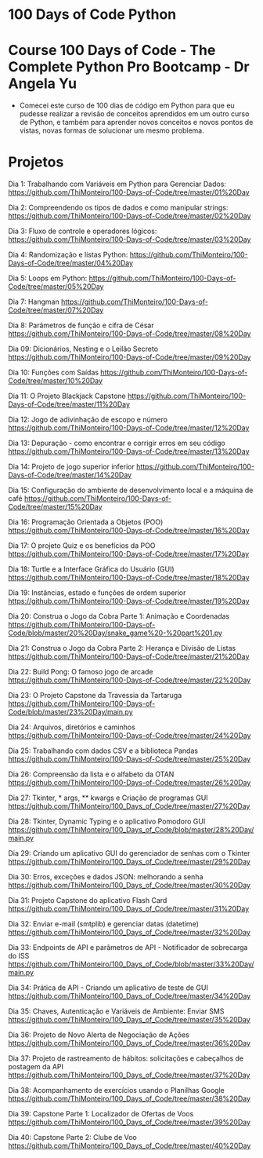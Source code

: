 # 100 Days of Code Python
# Course 100 Days of Code - The Complete Python Pro Bootcamp - Dr Angela Yu

* Comecei este curso de 100 dias de código em Python para que eu pudesse realizar a revisão de conceitos aprendidos em um outro curso de Python, e também para aprender novos conceitos e novos pontos de vistas, novas formas de solucionar um mesmo problema.

# Projetos

Dia 1: Trabalhando com Variáveis em Python para Gerenciar Dados:
https://github.com/ThiMonteiro/100-Days-of-Code/tree/master/01%20Day

Dia 2: Compreendendo os tipos de dados e como manipular strings:
https://github.com/ThiMonteiro/100-Days-of-Code/tree/master/02%20Day

Dia 3: Fluxo de controle e operadores lógicos:
https://github.com/ThiMonteiro/100-Days-of-Code/tree/master/03%20Day

Dia 4: Randomização e listas Python:
https://github.com/ThiMonteiro/100-Days-of-Code/tree/master/04%20Day

Dia 5: Loops em Python:
https://github.com/ThiMonteiro/100-Days-of-Code/tree/master/05%20Day

Dia 7: Hangman
https://github.com/ThiMonteiro/100-Days-of-Code/tree/master/07%20Day

Dia 8: Parâmetros de função e cifra de César
https://github.com/ThiMonteiro/100-Days-of-Code/tree/master/08%20Day

Dia 09: Dicionários, Nesting e o Leilão Secreto
https://github.com/ThiMonteiro/100-Days-of-Code/tree/master/09%20Day

Dia 10: Funções com Saídas
https://github.com/ThiMonteiro/100-Days-of-Code/tree/master/10%20Day

Dia 11: O Projeto Blackjack Capstone
https://github.com/ThiMonteiro/100-Days-of-Code/tree/master/11%20Day

Dia 12: Jogo de adivinhação de escopo e número
https://github.com/ThiMonteiro/100-Days-of-Code/tree/master/12%20Day

Dia 13: Depuração - como encontrar e corrigir erros em seu código
https://github.com/ThiMonteiro/100-Days-of-Code/tree/master/13%20Day

Dia 14: Projeto de jogo superior inferior
https://github.com/ThiMonteiro/100-Days-of-Code/tree/master/14%20Day

Dia 15: Configuração do ambiente de desenvolvimento local e a máquina de café
https://github.com/ThiMonteiro/100-Days-of-Code/tree/master/15%20Day

Dia 16: Programação Orientada a Objetos (POO)
https://github.com/ThiMonteiro/100-Days-of-Code/tree/master/16%20Day

Dia 17: O projeto Quiz e os benefícios da POO
https://github.com/ThiMonteiro/100-Days-of-Code/tree/master/17%20Day

Dia 18: Turtle e a Interface Gráfica do Usuário (GUI)
https://github.com/ThiMonteiro/100-Days-of-Code/tree/master/18%20Day

Dia 19: Instâncias, estado e funções de ordem superior
https://github.com/ThiMonteiro/100-Days-of-Code/tree/master/19%20Day

Dia 20: Construa o Jogo da Cobra Parte 1: Animação e Coordenadas
https://github.com/ThiMonteiro/100-Days-of-Code/blob/master/20%20Day/snake_game%20-%20part%201.py

Dia 21: Construa o Jogo da Cobra Parte 2: Herança e Divisão de Listas
https://github.com/ThiMonteiro/100-Days-of-Code/tree/master/21%20Day

Dia 22: Build Pong: O famoso jogo de arcade
https://github.com/ThiMonteiro/100-Days-of-Code/tree/master/22%20Day

Dia 23: O Projeto Capstone da Travessia da Tartaruga
https://github.com/ThiMonteiro/100-Days-of-Code/blob/master/23%20Day/main.py

Dia 24: Arquivos, diretórios e caminhos
https://github.com/ThiMonteiro/100-Days-of-Code/tree/master/24%20Day

Dia 25: Trabalhando com dados CSV e a biblioteca Pandas
https://github.com/ThiMonteiro/100-Days-of-Code/tree/master/25%20Day

Dia 26: Compreensão da lista e o alfabeto da OTAN
https://github.com/ThiMonteiro/100-Days-of-Code/tree/master/26%20Day

Dia 27: Tkinter, * args, ** kwargs e Criação de programas GUI
https://github.com/ThiMonteiro/100_Days_of_Code/tree/master/27%20Day

Dia 28: Tkinter, Dynamic Typing e o aplicativo Pomodoro GUI
https://github.com/ThiMonteiro/100_Days_of_Code/blob/master/28%20Day/main.py

Dia 29: Criando um aplicativo GUI do gerenciador de senhas com o Tkinter
https://github.com/ThiMonteiro/100_Days_of_Code/tree/master/29%20Day

Dia 30: Erros, exceções e dados JSON: melhorando a senha
https://github.com/ThiMonteiro/100_Days_of_Code/tree/master/30%20Day

Dia 31: Projeto Capstone do aplicativo Flash Card
https://github.com/ThiMonteiro/100_Days_of_Code/tree/master/31%20Day

Dia 32: Enviar e-mail (smtplib) e gerenciar datas (datetime)
https://github.com/ThiMonteiro/100_Days_of_Code/tree/master/32%20Day

Dia 33: Endpoints de API e parâmetros de API - Notificador de sobrecarga do ISS
https://github.com/ThiMonteiro/100_Days_of_Code/blob/master/33%20Day/main.py

Dia 34: Prática de API - Criando um aplicativo de teste de GUI
https://github.com/ThiMonteiro/100_Days_of_Code/tree/master/34%20Day

Dia 35: Chaves, Autenticação e Variáveis de Ambiente: Enviar SMS
https://github.com/ThiMonteiro/100_Days_of_Code/tree/master/35%20Day

Dia 36: Projeto de Novo Alerta de Negociação de Ações
https://github.com/ThiMonteiro/100_Days_of_Code/tree/master/36%20Day

Dia 37: Projeto de rastreamento de hábitos: solicitações e cabeçalhos de postagem da API
https://github.com/ThiMonteiro/100_Days_of_Code/tree/master/37%20Day

Dia 38: Acompanhamento de exercícios usando o Planilhas Google
https://github.com/ThiMonteiro/100_Days_of_Code/tree/master/38%20Day

Dia 39: Capstone Parte 1: Localizador de Ofertas de Voos
https://github.com/ThiMonteiro/100_Days_of_Code/tree/master/39%20Day

Dia 40: Capstone Parte 2: Clube de Voo
https://github.com/ThiMonteiro/100_Days_of_Code/tree/master/40%20Day
